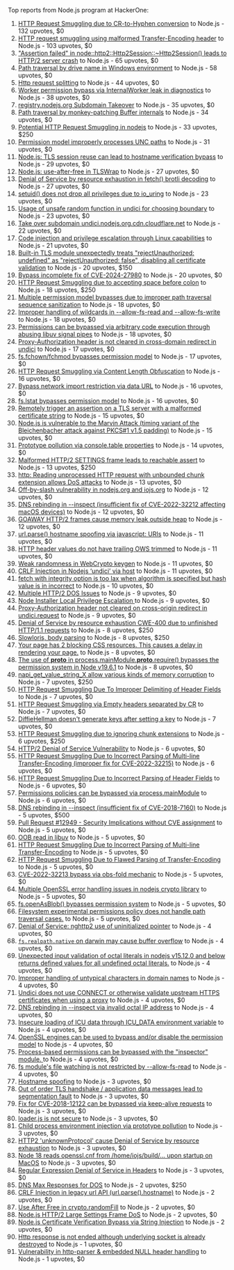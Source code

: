 Top reports from Node.js program at HackerOne:

1. [HTTP Request Smuggling due to CR-to-Hyphen conversion](https://hackerone.com/reports/922597) to Node.js - 132 upvotes, $0
2. [HTTP request smuggling using malformed Transfer-Encoding header](https://hackerone.com/reports/735748) to Node.js - 103 upvotes, $0
3. ["Assertion failed" in node::http2::Http2Session::~Http2Session() leads to HTTP/2 server crash](https://hackerone.com/reports/2319584) to Node.js - 65 upvotes, $0
4. [Path traversal by drive name in Windows environment](https://hackerone.com/reports/2307225) to Node.js - 58 upvotes, $0
5. [Http request splitting](https://hackerone.com/reports/409943) to Node.js - 44 upvotes, $0
6. [Worker permission bypass via InternalWorker leak in diagnostics](https://hackerone.com/reports/2575105) to Node.js - 38 upvotes, $0
7. [registry.nodejs.org Subdomain Takeover](https://hackerone.com/reports/340580) to Node.js - 35 upvotes, $0
8. [Path traversal by monkey-patching Buffer internals](https://hackerone.com/reports/2218653) to Node.js - 34 upvotes, $0
9. [Potential HTTP Request Smuggling in nodejs](https://hackerone.com/reports/1002188) to Node.js - 33 upvotes, $250
10. [Permission model improperly processes UNC paths](https://hackerone.com/reports/2079103) to Node.js - 31 upvotes, $0
11. [Node.js: TLS session reuse can lead to hostname verification bypass](https://hackerone.com/reports/811502) to Node.js - 29 upvotes, $0
12. [Node.js: use-after-free in TLSWrap](https://hackerone.com/reports/988103) to Node.js - 27 upvotes, $0
13. [Denial of Service by resource exhaustion in fetch() brotli decoding](https://hackerone.com/reports/2284065) to Node.js - 27 upvotes, $0
14. [setuid() does not drop all privileges due to io_uring](https://hackerone.com/reports/2170226) to Node.js - 23 upvotes, $0
15. [Usage of unsafe random function in undici for choosing boundary](https://hackerone.com/reports/2913312) to Node.js - 23 upvotes, $0
16. [Take over subdomain undici.nodejs.org.cdn.cloudflare.net](https://hackerone.com/reports/1763817) to Node.js - 22 upvotes, $0
17. [Code injection and privilege escalation through Linux capabilities](https://hackerone.com/reports/2237545) to Node.js - 21 upvotes, $0
18. [Built-in TLS module unexpectedly treats "rejectUnauthorized: undefined" as "rejectUnauthorized: false", disabling all certificate validation](https://hackerone.com/reports/1278254) to Node.js - 20 upvotes, $150
19. [Bypass incomplete fix of CVE-2024-27980](https://hackerone.com/reports/2461831) to Node.js - 20 upvotes, $0
20. [HTTP Request Smuggling due to accepting space before colon](https://hackerone.com/reports/1238709) to Node.js - 18 upvotes, $250
21. [Multiple permission model bypasses due to improper path traversal sequence sanitization](https://hackerone.com/reports/2259914) to Node.js - 18 upvotes, $0
22. [Improper handling of wildcards in --allow-fs-read and --allow-fs-write](https://hackerone.com/reports/2257156) to Node.js - 18 upvotes, $0
23. [Permissions can be bypassed via arbitrary code execution through abusing libuv signal pipes](https://hackerone.com/reports/2260337) to Node.js - 18 upvotes, $0
24. [Proxy-Authorization header is not cleared in cross-domain redirect in undici](https://hackerone.com/reports/2352957) to Node.js - 17 upvotes, $0
25. [fs.fchown/fchmod bypasses permission model](https://hackerone.com/reports/2472071) to Node.js - 17 upvotes, $0
26. [HTTP Request Smuggling via Content Length Obfuscation](https://hackerone.com/reports/2237099) to Node.js - 16 upvotes, $0
27. [Bypass network import restriction via data URL](https://hackerone.com/reports/2092749) to Node.js - 16 upvotes, $0
28. [fs.lstat bypasses permission model](https://hackerone.com/reports/2145862) to Node.js - 16 upvotes, $0
29. [Remotely trigger an assertion on a TLS server with a malformed certificate string](https://hackerone.com/reports/746733) to Node.js - 15 upvotes, $0
30. [Node.js is vulnerable to the Marvin Attack (timing variant of the Bleichenbacher attack against PKCS#1 v1.5 padding)](https://hackerone.com/reports/2269177) to Node.js - 15 upvotes, $0
31. [Prototype pollution via console.table properties](https://hackerone.com/reports/1431042) to Node.js - 14 upvotes, $0
32. [Malformed HTTP/2 SETTINGS frame leads to reachable assert](https://hackerone.com/reports/800140) to Node.js - 13 upvotes, $250
33. [http: Reading unprocessed HTTP request with unbounded chunk extension allows DoS attacks](https://hackerone.com/reports/2233486) to Node.js - 13 upvotes, $0
34. [Off-by-slash vulnerability in nodejs.org and iojs.org](https://hackerone.com/reports/1631350) to Node.js - 12 upvotes, $0
35. [DNS rebinding in --inspect (insufficient fix of CVE-2022-32212 affecting macOS devices)](https://hackerone.com/reports/1632921) to Node.js - 12 upvotes, $0
36. [GOAWAY HTTP/2 frames cause memory leak outside heap](https://hackerone.com/reports/2841362) to Node.js - 12 upvotes, $0
37. [url.parse() hostname spoofing via javascript: URIs](https://hackerone.com/reports/395845) to Node.js - 11 upvotes, $0
38. [HTTP header values do not have trailing OWS trimmed](https://hackerone.com/reports/730779) to Node.js - 11 upvotes, $0
39. [Weak randomness in WebCrypto keygen](https://hackerone.com/reports/1690000) to Node.js - 11 upvotes, $0
40. [CRLF Injection in Nodejs ‘undici’ via host](https://hackerone.com/reports/1820955) to Node.js - 11 upvotes, $0
41. [fetch with integrity option is too lax when algorithm is specified but hash value is in incorrect](https://hackerone.com/reports/2377760) to Node.js - 10 upvotes, $0
42. [Multiple HTTP/2 DOS Issues](https://hackerone.com/reports/589739) to Node.js - 9 upvotes, $0
43. [Node Installer Local Privilege Escalation ](https://hackerone.com/reports/1211160) to Node.js - 9 upvotes, $0
44. [Proxy-Authorization header not cleared on cross-origin redirect in undici.request](https://hackerone.com/reports/2408074) to Node.js - 9 upvotes, $0
45. [Denial of Service by resource exhaustion CWE-400 due to unfinished HTTP/1.1 requests](https://hackerone.com/reports/868834) to Node.js - 8 upvotes, $250
46. [Slowloris, body parsing](https://hackerone.com/reports/799072) to Node.js - 8 upvotes, $250
47. [Your page has 2 blocking CSS resources. This causes a delay in rendering your page.](https://hackerone.com/reports/365968) to Node.js - 8 upvotes, $0
48. [The use of __proto__ in process.mainModule.__proto__.require() bypasses the permission system in Node v19.6.1](https://hackerone.com/reports/1877919) to Node.js - 8 upvotes, $0
49. [napi_get_value_string_X allow various kinds of memory corruption](https://hackerone.com/reports/784186) to Node.js - 7 upvotes, $250
50. [HTTP Request Smuggling Due To Improper Delimiting of Header Fields](https://hackerone.com/reports/1524692) to Node.js - 7 upvotes, $0
51. [HTTP Request Smuggling via Empty headers separated by CR](https://hackerone.com/reports/2001873) to Node.js - 7 upvotes, $0
52. [DiffieHellman doesn't generate keys after setting a key](https://hackerone.com/reports/1927480) to Node.js - 7 upvotes, $0
53. [HTTP Request Smuggling due to ignoring chunk extensions](https://hackerone.com/reports/1238099) to Node.js - 6 upvotes, $250
54. [HTTP/2 Denial of Service Vulnerability](https://hackerone.com/reports/335533) to Node.js - 6 upvotes, $0
55. [HTTP Request Smuggling Due to Incorrect Parsing of Multi-line Transfer-Encoding (improper fix for CVE-2022-32215)](https://hackerone.com/reports/1665156) to Node.js - 6 upvotes, $0
56. [HTTP Request Smuggling Due to Incorrect Parsing of Header Fields](https://hackerone.com/reports/1675191) to Node.js - 6 upvotes, $0
57. [Permissions policies can be bypassed via process.mainModule](https://hackerone.com/reports/1747642) to Node.js - 6 upvotes, $0
58. [DNS rebinding in --inspect (insufficient fix of CVE-2018-7160)](https://hackerone.com/reports/1069487) to Node.js - 5 upvotes, $500
59. [Pull Request #12949 - Security Implications without CVE assignment](https://hackerone.com/reports/415329) to Node.js - 5 upvotes, $0
60. [OOB read in libuv](https://hackerone.com/reports/1209681) to Node.js - 5 upvotes, $0
61. [HTTP Request Smuggling Due to Incorrect Parsing of Multi-line Transfer-Encoding](https://hackerone.com/reports/1501679) to Node.js - 5 upvotes, $0
62. [HTTP Request Smuggling Due to Flawed Parsing of Transfer-Encoding ](https://hackerone.com/reports/1524555) to Node.js - 5 upvotes, $0
63. [CVE-2022-32213 bypass via obs-fold mechanic](https://hackerone.com/reports/1630336) to Node.js - 5 upvotes, $0
64. [Multiple OpenSSL error handling issues in nodejs crypto library](https://hackerone.com/reports/1808596) to Node.js - 5 upvotes, $0
65. [fs.openAsBlob() bypasses permission system](https://hackerone.com/reports/1966492) to Node.js - 5 upvotes, $0
66. [Filesystem experimental permissions policy does not handle path traversal cases.](https://hackerone.com/reports/1952978) to Node.js - 5 upvotes, $0
67. [Denial of Service: nghttp2 use of uninitialized pointer](https://hackerone.com/reports/335608) to Node.js - 4 upvotes, $0
68. [`fs.realpath.native` on darwin may cause buffer overflow](https://hackerone.com/reports/965914) to Node.js - 4 upvotes, $0
69. [Unexpected input validation of octal literals in nodejs v15.12.0 and below returns defined values for all undefined octal literals.](https://hackerone.com/reports/1141623) to Node.js - 4 upvotes, $0
70. [Improper handling of untypical characters in domain names](https://hackerone.com/reports/1178337) to Node.js - 4 upvotes, $0
71. [Undici does not use CONNECT or otherwise validate upstream HTTPS certificates when using a proxy](https://hackerone.com/reports/1583680) to Node.js - 4 upvotes, $0
72. [DNS rebinding in --inspect via invalid octal IP address](https://hackerone.com/reports/1710652) to Node.js - 4 upvotes, $0
73. [Insecure loading of ICU data through ICU_DATA environment variable](https://hackerone.com/reports/1625036) to Node.js - 4 upvotes, $0
74. [OpenSSL engines can be used to bypass and/or disable the permission model](https://hackerone.com/reports/1954535) to Node.js - 4 upvotes, $0
75. [Process-based permissions can be bypassed with the "inspector" module.  ](https://hackerone.com/reports/1962701) to Node.js - 4 upvotes, $0
76. [fs module's file watching is not restricted by --allow-fs-read](https://hackerone.com/reports/1966499) to Node.js - 4 upvotes, $0
77. [Hostname spoofing](https://hackerone.com/reports/678487) to Node.js - 3 upvotes, $0
78. [Out of order TLS handshake / application data messages lead to segmentation fault](https://hackerone.com/reports/335495) to Node.js - 3 upvotes, $0
79. [Fix for CVE-2018-12122 can be bypassed via keep-alive requests](https://hackerone.com/reports/453513) to Node.js - 3 upvotes, $0
80. [loader.js is not secure](https://hackerone.com/reports/629879) to Node.js - 3 upvotes, $0
81. [Child process environment injection via prototype pollution](https://hackerone.com/reports/878181) to Node.js - 3 upvotes, $0
82. [HTTP2 'unknownProtocol' cause Denial of Service by resource exhaustion](https://hackerone.com/reports/1043360) to Node.js - 3 upvotes, $0
83. [Node 18 reads openssl.cnf from /home/iojs/build/... upon startup on MacOS](https://hackerone.com/reports/1695596) to Node.js - 3 upvotes, $0
84. [Regular Expression Denial of Service in Headers](https://hackerone.com/reports/1784449) to Node.js - 3 upvotes, $0
85. [DNS Max Responses for DOS](https://hackerone.com/reports/1033107) to Node.js - 2 upvotes, $250
86. [CRLF Injection in legacy url API (url.parse().hostname)](https://hackerone.com/reports/771596) to Node.js - 2 upvotes, $0
87. [Use After Free in crypto.randomFill](https://hackerone.com/reports/340053) to Node.js - 2 upvotes, $0
88. [Node.js HTTP/2 Large Settings Frame DoS](https://hackerone.com/reports/446662) to Node.js - 2 upvotes, $0
89. [Node.js Certificate Verification Bypass via String Injection](https://hackerone.com/reports/1429694) to Node.js - 2 upvotes, $0
90. [Http response is not ended although underlying socket is already destroyed](https://hackerone.com/reports/676710) to Node.js - 1 upvotes, $0
91. [Vulnerability in http-parser & embedded NULL header handling](https://hackerone.com/reports/536954) to Node.js - 1 upvotes, $0
